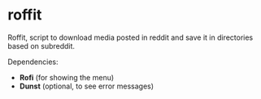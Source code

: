 # roffit
Roffit, script to download media posted in reddit and save it in directories based on subreddit.

Dependencies:
- **Rofi** (for showing the menu)
- **Dunst** (optional, to see error messages)

